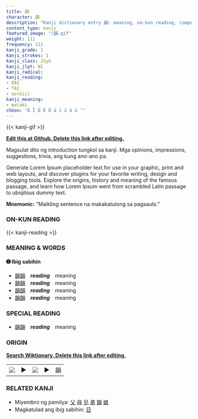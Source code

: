 ```yaml
---
title: 韻
character: 韻
description: "Kanji dictionary entry 韻: meaning, on-kun reading, compounds, origin, related kanji"
content_type: kanji
featured_image: "/韻.gif"
weight: 111
frequency: 111
kanji_grade: 1
kanji_strokes: 1
kanji_class: Jōyō
kanji_jlpt: N1
kanji_radical: 
kanji_reading: 
- DAI
- TAI
- oo(kii)
kanji_meaning:
- malaki
chōon: "Ā Ī Ū Ē Ō ā ī ū ē ō ’"
---
```

[//]: # (Don't edit the line below. Kanji animated GIF code is automatically generated.)
{{< kanji-gif >}}

[//]: # (Edit below this line.)

**[Edit this at Github. Delete this link after editing.](https://github.com/tim0g/tim/tree/main/content/kanji/韻/index.md)**

Magsulat dito ng introduction tungkol sa kanji. Mga opinions, impressions, suggestions, trivia, ang kung ano-ano pa.

Generate Lorem Ipsum placeholder text for use in your graphic, print and web layouts, and discover plugins for your favorite writing, design and blogging tools. Explore the origins, history and meaning of the famous passage, and learn how Lorem Ipsum went from scrambled Latin passage to ubiqitous dummy text.
 
**Mnemonic:** "Maikling sentence na makakatulong sa pagsaulo."

### ON-KUN READING

[//]: # (Don't edit the line below. ON-KUN READING code is automatically generated.)
{{< kanji-reading >}}

### MEANING & WORDS

#### ➊ **Ibig sabihin**
  - [韻](../韻)[韻](../韻)　***reading***　meaning
  - [韻](../韻)[韻](../韻)　***reading***　meaning
  - [韻](../韻)[韻](../韻)　***reading***　meaning
  - [韻](../韻)[韻](../韻)　***reading***　meaning

### SPECIAL READING
  - [韻](../韻)[韻](../韻)　***reading***　meaning

### ORIGIN

**[Search Wiktionary. Delete this link after editing.](https://wiktionary.org/wiki/韻)**
<table class="kanji-table"><tr><td>
<img src="60px-韻-bronze.svg.png">
</td><td>▶</td><td>
<img src="60px-韻-oracle.svg.png">
</td><td>▶</td>
<td class="kanji-origin">韻</td>
</tr></table>

### RELATED KANJI
- Miyembro ng pamilya: [父](../父) [母](../母) [兄](../兄) [弟](../弟) [韻](../韻) [娘](../娘)
- Magkatulad ang ibig sabihin: [日](../日)
